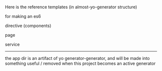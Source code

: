 Here is the reference templates (in almost-yo-generator structure)

for making an es6

directive (components)

page

service


---


the app dir is an artifact of yo generator-generator, and will be made into something useful / removed when this project becomes an active generator
